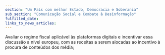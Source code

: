 ```yaml
---
section: "Um País com melhor Estado, Democracia e Soberania"
sub_section: "Comunicação Social e Combate à Desinformação"
fulfilled_date:
links_to_news_articles:
---
```


Avaliar o regime fiscal aplicável às plataformas digitais e incentivar essa discussão a nível europeu, com as receitas a serem alocadas ao incentivo à procura de conteúdos dos média;